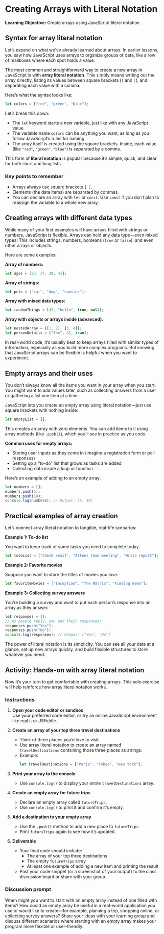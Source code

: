 # Creating Arrays with Literal Notation

**Learning Objective:** Create arrays using JavaScript literal notation.

## Syntax for array literal notation

Let’s expand on what we’ve already learned about arrays. In earlier lessons, you saw how JavaScript uses arrays to organize groups of data, like a row of mailboxes where each spot holds a value.

The most common and straightforward way to create a new array in JavaScript is with **array literal notation**. This simply means writing out the array directly, listing its values between square brackets (`[` and `]`), and separating each value with a comma.

Here’s what the syntax looks like:

```javascript
let colors = ["red", "green", "blue"];
```

Let’s break this down:
- The `let` keyword starts a new variable, just like with any JavaScript value.
- The variable name `colors` can be anything you want, as long as you follow JavaScript’s rules for naming.
- The array itself is created using the square brackets. Inside, each value (like `"red"`, `"green"`, `"blue"`) is separated by a comma.

This form of **literal notation** is popular because it’s simple, quick, and clear for both short and long lists.

### Key points to remember
- Arrays always use square brackets `[ ]`.
- Elements (the data items) are separated by commas.
- You can declare an array with `let` or `const`. Use `const` if you don’t plan to reassign the variable to a whole new array.

## Creating arrays with different data types

While many of your first examples will have arrays filled with strings or numbers, JavaScript is flexible. Arrays can hold any data type—even mixed types! This includes strings, numbers, booleans (`true` or `false`), and even other arrays or objects.

Here are some examples:

**Array of numbers:**

```javascript
let ages = [22, 34, 28, 41];
```

**Array of strings:**

```javascript
let pets = ["cat", "dog", "hamster"];
```

**Array with mixed data types:**

```javascript
let randomThings = [42, "hello", true, null];
```

**Array with objects or arrays inside (advanced):**

```javascript
let nestedArray = [[1, 2], [3, 4]];
let personDetails = ["Sam", 31, true];
```

In real-world code, it’s usually best to keep arrays filled with similar types of information, especially as you build more complex programs. But knowing that JavaScript arrays can be flexible is helpful when you want to experiment.

## Empty arrays and their uses

You don’t always know all the items you want in your array when you start. You might want to add values later, such as collecting answers from a user or gathering a list one item at a time.

JavaScript lets you create an empty array using literal notation—just use square brackets with nothing inside:

```javascript
let emptyList = [];
```

This creates an array with zero elements. You can add items to it using array methods (like `.push()`), which you’ll see in practice as you code.

**Common uses for empty arrays:**  
- Storing user inputs as they come in (imagine a registration form or poll responses)
- Setting up a “to-do” list that grows as tasks are added
- Collecting data inside a loop or function

Here’s an example of adding to an empty array:

```javascript
let numbers = [];
numbers.push(5);
numbers.push(10);
console.log(numbers); // Output: [5, 10]
```

## Practical examples of array creation

Let’s connect array literal notation to tangible, real-life scenarios:

**Example 1: To-do list**

You want to keep track of some tasks you need to complete today.

```javascript
let todoList = ["Check email", "Attend team meeting", "Write report"];
```

**Example 2: Favorite movies**

Suppose you want to store the titles of movies you love.

```javascript
let favoriteMovies = ["Inception", "The Matrix", "Finding Nemo"];
```

**Example 3: Collecting survey answers**

You’re building a survey and want to put each person’s response into an array as they answer.

```javascript
let responses = [];
// As people reply, you add their responses:
responses.push("Yes");
responses.push("No");
console.log(responses); // Output: ["Yes", "No"]
```

The power of literal notation is its simplicity. You can see all your data at a glance, set up new arrays quickly, and build flexible structures to store whatever you need.

## Activity: Hands-on with array literal notation

Now it’s your turn to get comfortable with creating arrays. This solo exercise will help reinforce how array literal notation works.

### Instructions

1. **Open your code editor or sandbox**  
   Use your preferred code editor, or try an online JavaScript environment like repl.it or JSFiddle.

2. **Create an array of your top three travel destinations**  
   - Think of three places you’d love to visit.
   - Use array literal notation to create an array named `travelDestinations` containing those three places as strings.
   - Example:  
     ```javascript
     let travelDestinations = ["Paris", "Tokyo", "New York"];
     ```

3. **Print your array to the console**  
   - Use `console.log()` to display your entire `travelDestinations` array.

4. **Create an empty array for future trips**  
   - Declare an empty array called `futureTrips`.
   - Use `console.log()` to print it and confirm it’s empty.

5. **Add a destination to your empty array**  
   - Use the `.push()` method to add a new place to `futureTrips`.
   - Print `futureTrips` again to see how it’s updated.

6. **Deliverable**  
   - Your final code should include:
     - The array of your top three destinations
     - The empty `futureTrips` array
     - At least one example of adding a new item and printing the result
   - Post your code snippet (or a screenshot of your output) to the class discussion board or share with your group.

### Discussion prompt

When might you want to start with an empty array instead of one filled with items? How could an empty array be useful in a real-world application you use or would like to create—for example, planning a trip, shopping online, or collecting survey answers? Share your ideas with your learning group and discuss different scenarios where starting with an empty array makes your program more flexible or user-friendly.